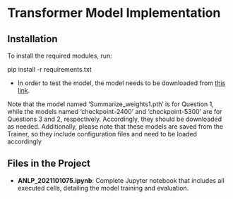# Transformer Model Implementation

## Installation

To install the required modules, run:

pip install -r requirements.txt

- In order to test the model, the model needs to be downloaded from [this link](https://drive.google.com/drive/folders/1HjKoGE0amrxcLDZkhi9yc244pAsEK5aU?usp=sharing).

Note that the model named ‘Summarize_weights1.pth’ is for Question 1, while the models named ‘checkpoint-2400’ and ‘checkpoint-5300’ are for Questions 3 and 2, respectively. Accordingly, they should be downloaded as needed. Additionally, please note that these models are saved from the Trainer, so they include configuration files and need to be loaded accordingly

## Files in the Project

- **ANLP_2021101075.ipynb**: Complete Jupyter notebook that includes all executed cells, detailing the model training and evaluation.
